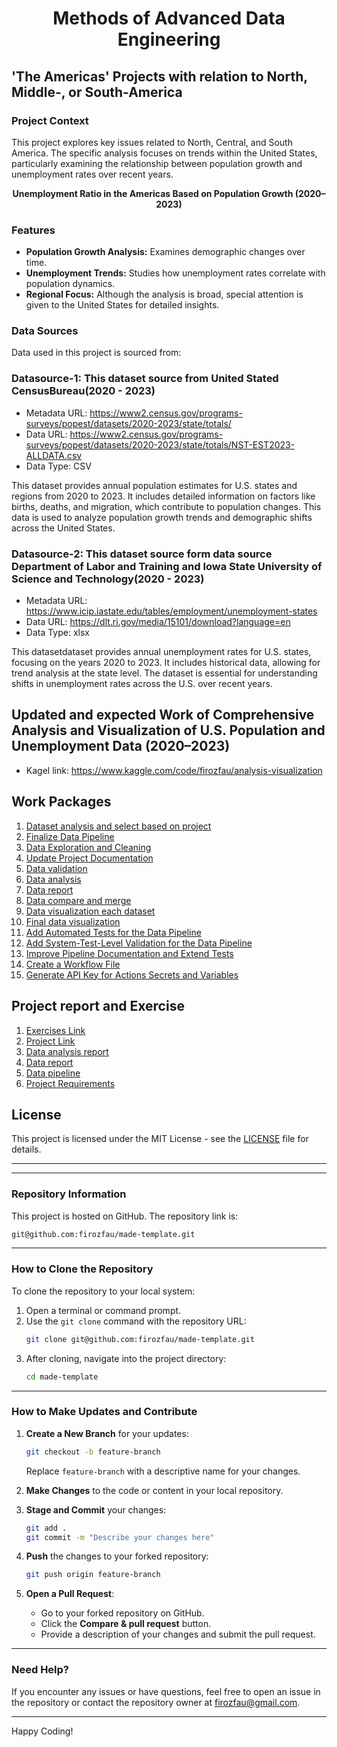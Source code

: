 # <p align="center"> <b>Methods of Advanced Data Engineering</b> </p>

## 'The Americas' Projects with relation to North, Middle-, or South-America

### Project Context
This project explores key issues related to North, Central, and South America. The specific analysis focuses on trends within the United States, particularly examining the relationship between population growth and unemployment rates over recent years.

<p align="center">
<b>Unemployment Ratio in the Americas Based on Population Growth (2020–2023)</b>
</p>

### Features
- **Population Growth Analysis:** Examines demographic changes over time.
- **Unemployment Trends:** Studies how unemployment rates correlate with population dynamics.
- **Regional Focus:** Although the analysis is broad, special attention is given to the United States for detailed insights.


### Data Sources
Data used in this project is sourced from:
 
 ### Datasource-1: This dataset source from  United Stated CensusBureau(2020 - 2023)
* Metadata URL: https://www2.census.gov/programs-surveys/popest/datasets/2020-2023/state/totals/
* Data URL: https://www2.census.gov/programs-surveys/popest/datasets/2020-2023/state/totals/NST-EST2023-ALLDATA.csv
* Data Type: CSV

This dataset provides annual population estimates for U.S. states and regions from 2020 to 2023. It includes detailed information on factors like births, deaths, and migration, which contribute to population changes. This data is used to analyze population growth trends and demographic shifts across the United States.


### Datasource-2: This dataset source form data source Department of Labor and Training and  Iowa State University of Science and Technology(2020 - 2023)
* Metadata URL:  https://www.icip.iastate.edu/tables/employment/unemployment-states
* Data URL: https://dlt.ri.gov/media/15101/download?language=en
* Data Type: xlsx 

This datasetdataset provides annual unemployment rates for U.S. states, focusing on the years 2020 to 2023. It includes historical data, allowing for trend analysis at the state level. The dataset is essential for understanding shifts in unemployment rates across the U.S. over recent years.

## Updated and expected Work of Comprehensive Analysis and Visualization of U.S. Population and Unemployment Data (2020–2023)
  * Kagel link: https://www.kaggle.com/code/firozfau/analysis-visualization





## Work Packages
 
1. [Dataset analysis and select based on project][i1]
2. [Finalize Data Pipeline][i2]
3. [Data Exploration and Cleaning][i3]
4. [Update Project Documentation][i4]
5. [Data validation][i5]
6. [Data analysis][i6]
7. [Data report ][i7]
8. [Data compare and merge ][i8]
9. [Data visualization each dataset][i9]
10. [Final data visualization ][i10]
11. [Add Automated Tests for the Data Pipeline ][i11]
12. [Add System-Test-Level Validation for the Data Pipeline][i12]
13. [Improve Pipeline Documentation and Extend Tests][i13]
14. [Create a Workflow File][i14]
15. [Generate API Key for Actions Secrets and Variables][i15]


## Project report and Exercise
1. [Exercises Link][i16]
2. [Project Link][i17]
3. [Data analysis report][i18] 
5. [Data report][i19]
6. [Data pipeline][i20]
7. [Project Requirements][i21] 










## License
This project is licensed under the MIT License - see the [LICENSE](i22) file for details.

___
___
 


[i1]: https://github.com/firozfau/made-template/issues/1
[i2]: https://github.com/firozfau/made-template/issues/2
[i3]: https://github.com/firozfau/made-template/issues/3
[i4]: https://github.com/firozfau/made-template/issues/4
[i5]: https://github.com/firozfau/made-template/issues/5
[i6]: https://github.com/firozfau/made-template/issues/6
[i7]: https://github.com/firozfau/made-template/issues/7
[i8]: https://github.com/firozfau/made-template/issues/8
[i9]: https://github.com/firozfau/made-template/issues/9
[i10]: https://github.com/firozfau/made-template/issues/10
[i11]: https://github.com/firozfau/made-template/issues/11
[i12]: https://github.com/firozfau/made-template/issues/12
[i13]: https://github.com/firozfau/made-template/issues/13
[i14]: https://github.com/firozfau/made-template/issues/14
[i15]: https://github.com/firozfau/made-template/issues/15
[i16]: https://github.com/firozfau/made-template/tree/main/exercises
[i17]: https://github.com/firozfau/made-template/tree/main/project
[i18]: https://github.com/firozfau/made-template/blob/main/project/Project%20analysis%20report.pdf
[i19]: https://github.com/firozfau/made-template/blob/main/project/data_report.ipynb
[i20]: https://github.com/firozfau/made-template/blob/main/project/pipeline.py
[i21]: https://github.com/firozfau/made-template/blob/main/project/requirements.txt
[i22]: https://github.com/firozfau/made-template/blob/main/LICENSE.md










### Repository Information
This project is hosted on GitHub. The repository link is:

```bash
git@github.com:firozfau/made-template.git
```

---

### How to Clone the Repository

To clone the repository to your local system:
1. Open a terminal or command prompt.
2. Use the `git clone` command with the repository URL:
   ```bash
   git clone git@github.com:firozfau/made-template.git
   ```
3. After cloning, navigate into the project directory:
   ```bash
   cd made-template
   ```
---


### How to Make Updates and Contribute

1. **Create a New Branch** for your updates:
   ```bash
   git checkout -b feature-branch
   ```
   Replace `feature-branch` with a descriptive name for your changes.

2. **Make Changes** to the code or content in your local repository.

3. **Stage and Commit** your changes:
   ```bash
   git add .
   git commit -m "Describe your changes here"
   ```

4. **Push** the changes to your forked repository:
   ```bash
   git push origin feature-branch
   ```

5. **Open a Pull Request**:
   - Go to your forked repository on GitHub.
   - Click the **Compare & pull request** button.
   - Provide a description of your changes and submit the pull request.

---


### Need Help?
If you encounter any issues or have questions, feel free to open an issue in the repository or contact the repository owner at [firozfau@gmail.com](mailto:firozfau@gmail.com).

---

Happy Coding!
